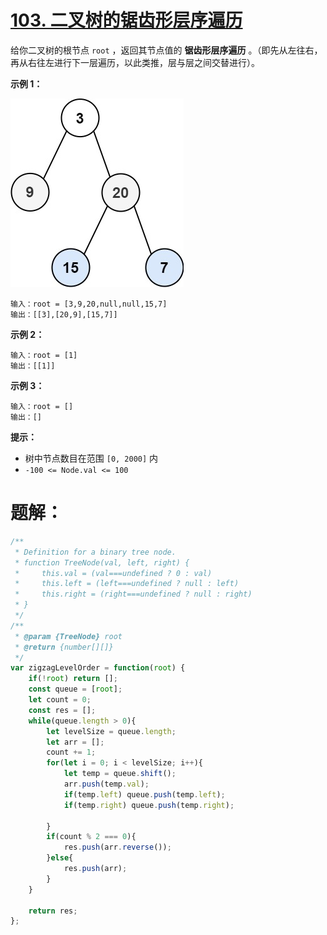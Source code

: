 # [103. 二叉树的锯齿形层序遍历](https://leetcode.cn/problems/binary-tree-zigzag-level-order-traversal/)

给你二叉树的根节点 `root` ，返回其节点值的 **锯齿形层序遍历** 。（即先从左往右，再从右往左进行下一层遍历，以此类推，层与层之间交替进行）。

 

**示例 1：**

![img](assets/tree1-1757902631745-1.jpg)

```
输入：root = [3,9,20,null,null,15,7]
输出：[[3],[20,9],[15,7]]
```

**示例 2：**

```
输入：root = [1]
输出：[[1]]
```

**示例 3：**

```
输入：root = []
输出：[]
```

 

**提示：**

- 树中节点数目在范围 `[0, 2000]` 内
- `-100 <= Node.val <= 100`



# 题解：

```js
/**
 * Definition for a binary tree node.
 * function TreeNode(val, left, right) {
 *     this.val = (val===undefined ? 0 : val)
 *     this.left = (left===undefined ? null : left)
 *     this.right = (right===undefined ? null : right)
 * }
 */
/**
 * @param {TreeNode} root
 * @return {number[][]}
 */
var zigzagLevelOrder = function(root) {
    if(!root) return [];
    const queue = [root];
    let count = 0;
    const res = [];
    while(queue.length > 0){
        let levelSize = queue.length;
        let arr = [];
        count += 1;
        for(let i = 0; i < levelSize; i++){
            let temp = queue.shift();
            arr.push(temp.val);
            if(temp.left) queue.push(temp.left);
            if(temp.right) queue.push(temp.right);
            
        }
        if(count % 2 === 0){
            res.push(arr.reverse());
        }else{
            res.push(arr);
        }
    }
    
    return res;
};
```

